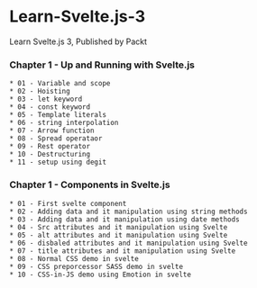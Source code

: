 # Learn-Svelte.js-3
Learn Svelte.js 3, Published by Packt

### Chapter 1 - Up and Running with Svelte.js
    * 01 - Variable and scope
    * 02 - Hoisting
    * 03 - let keyword
    * 04 - const keyword
    * 05 - Template literals 
    * 06 - string interpolation
    * 07 - Arrow function
    * 08 - Spread operataor
    * 09 - Rest operator
    * 10 - Destructuring
    * 11 - setup using degit

### Chapter 1 - Components in Svelte.js
    * 01 - First svelte component
    * 02 - Adding data and it manipulation using string methods
    * 03 - Adding data and it manipulation using date methods
    * 04 - Src attributes and it manipulation using Svelte
    * 05 - alt attributes and it manipulation using Svelte
    * 06 - disbaled attributes and it manipulation using Svelte
    * 07 - title attributes and it manipulation using Svelte
    * 08 - Normal CSS demo in svelte
    * 09 - CSS preporcessor SASS demo in svelte
    * 10 - CSS-in-JS demo using Emotion in svelte
